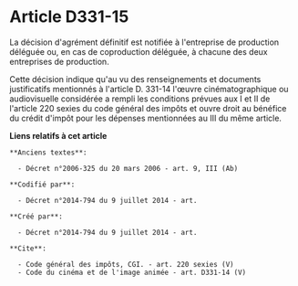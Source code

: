 # Article D331-15

La décision d'agrément définitif est notifiée à l'entreprise de production déléguée ou, en cas de coproduction déléguée, à
chacune des deux entreprises de production. 

Cette décision indique qu'au vu des renseignements et documents justificatifs mentionnés à l'article D. 331-14 l'œuvre
cinématographique ou audiovisuelle considérée a rempli les conditions prévues aux I et II de l'article 220 sexies du code
général des impôts et ouvre droit au bénéfice du crédit d'impôt pour les dépenses mentionnées au III du même article.

**Liens relatifs à cet article**

	**Anciens textes**:

	  - Décret n°2006-325 du 20 mars 2006 - art. 9, III (Ab)

	**Codifié par**:

	  - Décret n°2014-794 du 9 juillet 2014 - art.

	**Créé par**:

	  - Décret n°2014-794 du 9 juillet 2014 - art.

	**Cite**:

	  - Code général des impôts, CGI. - art. 220 sexies (V)
	  - Code du cinéma et de l'image animée - art. D331-14 (V)
